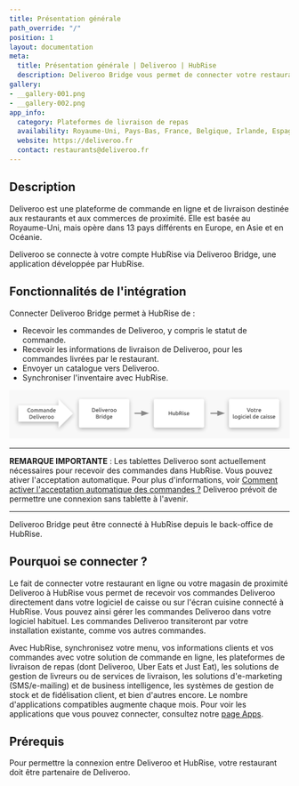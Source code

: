 ```yaml
---
title: Présentation générale
path_override: "/"
position: 1
layout: documentation
meta:
  title: Présentation générale | Deliveroo | HubRise
  description: Deliveroo Bridge vous permet de connecter votre restaurant Deliveroo à HubRise, et de recevoir vos commandes Deliveroo dans votre logiciel de caisse.
gallery:
- __gallery-001.png
- __gallery-002.png
app_info:
  category: Plateformes de livraison de repas
  availability: Royaume-Uni, Pays-Bas, France, Belgique, Irlande, Espagne, Italie, Australie, Nouvelle-Zélande, Singapour, Hong Kong, Émirats arabes unis et Koweït
  website: https://deliveroo.fr
  contact: restaurants@deliveroo.fr
---
```


## Description

Deliveroo est une plateforme de commande en ligne et de livraison destinée aux restaurants et aux commerces de proximité. Elle est basée au Royaume-Uni, mais opère dans 13 pays différents en Europe, en Asie et en Océanie.

Deliveroo se connecte à votre compte HubRise via Deliveroo Bridge, une application développée par HubRise.

## Fonctionnalités de l'intégration

Connecter Deliveroo Bridge permet à HubRise de :

- Recevoir les commandes de Deliveroo, y compris le statut de commande.
- Recevoir les informations de livraison de Deliveroo, pour les commandes livrées par le restaurant.
- Envoyer un catalogue vers Deliveroo.
- Synchroniser l'inventaire avec HubRise.

![Schéma du flux de connexion entre Deliveroo, Deliveroo Bridge et HubRise](./images/000-2x-connection-diagram.png)

---

**REMARQUE IMPORTANTE** : Les tablettes Deliveroo sont actuellement nécessaires pour recevoir des commandes dans HubRise. Vous pouvez ativer l'acceptation automatique. Pour plus d'informations, voir [Comment activer l'acceptation automatique des commandes ?](/apps/deliveroo/faqs/acceptation-automatique/) Deliveroo prévoit de permettre une connexion sans tablette à l'avenir.

---

Deliveroo Bridge peut être connecté à HubRise depuis le back-office de HubRise.

## Pourquoi se connecter ?

Le fait de connecter votre restaurant en ligne ou votre magasin de proximité Deliveroo à HubRise vous permet de recevoir vos commandes Deliveroo directement dans votre logiciel de caisse ou sur l'écran cuisine connecté à HubRise. Vous pouvez ainsi gérer les commandes Deliveroo dans votre logiciel habituel. Les commandes Deliveroo transiteront par votre installation existante, comme vos autres commandes.

Avec HubRise, synchronisez votre menu, vos informations clients et vos commandes avec votre solution de commande en ligne, les plateformes de livraison de repas (dont Deliveroo, Uber Eats et Just Eat), les solutions de gestion de livreurs ou de services de livraison, les solutions d'e-marketing (SMS/e-mailing) et de business intelligence, les systèmes de gestion de stock et de fidélisation client, et bien d'autres encore. Le nombre d'applications compatibles augmente chaque mois. Pour voir les applications que vous pouvez connecter, consultez notre [page Apps](/apps).

## Prérequis

Pour permettre la connexion entre Deliveroo et HubRise, votre restaurant doit être partenaire de Deliveroo.

